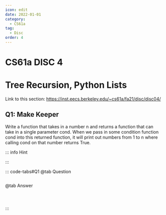 ```yaml
---
icon: edit
date: 2022-01-01
category:
  - CS61a
tag:
  - Disc
order: 4
---
```


# CS61a DISC 4
# Tree Recursion, Python Lists
Link to this section: <https://inst.eecs.berkeley.edu/~cs61a/fa21/disc/disc04/>
## Q1: Make Keeper
Write a function that takes in a number n and returns a function that can take in a single parameter cond. When we pass in some condition function cond into this returned function, it will print out numbers from 1 to n where calling cond on that number returns True.

::: info Hint

:::

::: code-tabs#Q1
@tab Question
```

```

@tab Answer
```



```
:::

